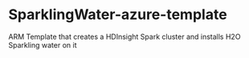 # SparklingWater-azure-template
ARM Template that creates a HDInsight Spark cluster and installs H2O Sparkling water on it
